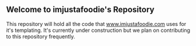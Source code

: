 ## Welcome to imjustafoodie's Repository

This repository will hold all the code that www.imjustafoodie.com uses for it's templating. It's currently under construction but we plan on contributing to this repository frequently.
